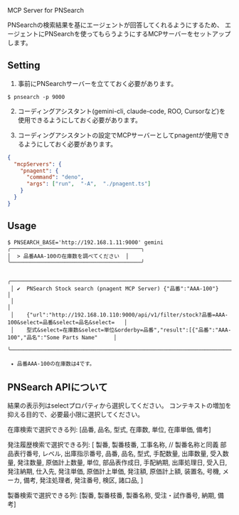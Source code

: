 MCP Server for PNSearch

PNSearchの検索結果を基にエージェントが回答してくれるようにするため、
エージェントにPNSearchを使ってもらうようにするMCPサーバーをセットアップします。

## Setting

1. 事前にPNSearchサーバーを立てておく必要があります。

```
$ pnsearch -p 9000
```

2. コーディングアシスタント(gemini-cli, claude-code, ROO, Cursorなど)を使用できるようにしておく必要があります。

3. コーディングアシスタントの設定でMCPサーバーとしてpnagentが使用できるようにしておく必要があります。

```json:.gemini/settings.json
{
  "mcpServers": {
    "pnagent": {
      "command": "deno",
      "args": ["run",  "-A",  "./pnagent.ts"]
    }
  }
}
```

## Usage

```
$ PNSEARCH_BASE='http://192.168.1.11:9000' gemini
╭─────────────────────────────────────────╮
│  > 品番AAA-100の在庫数を調べてください  │
╰─────────────────────────────────────────╯

 ╭──────────────────────────────────────────────────────────────────────────────────────────────────────────╮
 │ ✔  PNSearch Stock search (pnagent MCP Server) {"品番":"AAA-100"}                                         │
 │                                                                                                          │
 │    {"url":"http://192.168.10.110:9000/api/v1/filter/stock?品番=AAA-100&select=品番&select=品名&select=   │
 │    型式&select=在庫数&select=単位&orderby=品番","result":[{"品番":"AAA-100","品名":"Some Parts Name"     │
 ╰──────────────────────────────────────────────────────────────────────────────────────────────────────────╯

 ✦ 品番AAA-100の在庫数は4です。
```

## PNSearch APIについて
結果の表示列はselectプロパティから選択してください。
コンテキストの増加を抑える目的で、必要最小限に選択してください。

在庫検索で選択できる列:
[品番, 品名, 型式, 在庫数, 単位, 在庫単価, 備考]

発注履歴検索で選択できる列:
[
  製番,
  製番枝番,
  工事名称,  // 製番名称と同義
  部品表行番号,
  レベル,
  出庫指示番号,
  品番,
  品名,
  型式,
  手配数量,
  出庫数量,
  受入数量,
  発注数量,
  原価計上数量,
  単位,
  部品表作成日,
  手配納期,
  出庫処理日,
  受入日,
  発注納期,
  仕入先,
  発注単価,
  原価計上単価,
  発注額,
  原価計上額,
  装置名,
  号機,
  メーカ,
  備考,
  発注処理者,
  発注番号,
  検区,
  諸口品,
]

製番検索で選択できる列:
[製番, 製番枝番, 製番名称, 受注・試作番号, 納期, 備考]

